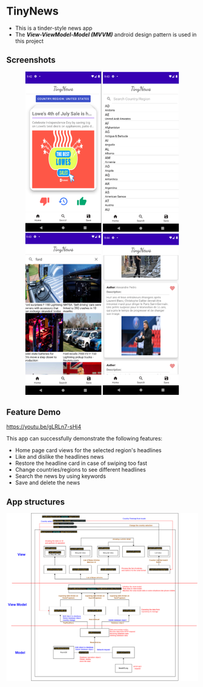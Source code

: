 # TinyNews
- This is a tinder-style news app
- The **_View-ViewModel-Model (MVVM)_** android design pattern is used in this project

## Screenshots
<p align="center">
<img src="https://github.com/blaticslm/TinyNews/blob/main/screenshots/QQ%E6%88%AA%E5%9B%BE20220705054304.png"  width="200">
<img src="https://github.com/blaticslm/TinyNews/blob/main/screenshots/QQ%E6%88%AA%E5%9B%BE20220705054345.png"  width="200">
<img src="https://github.com/blaticslm/TinyNews/blob/main/screenshots/QQ%E6%88%AA%E5%9B%BE20220705054356.png"  width="200">
<img src="https://github.com/blaticslm/TinyNews/blob/main/screenshots/QQ%E6%88%AA%E5%9B%BE20220705054410.png"  width="200">
</p>

## Feature Demo
https://youtu.be/gLRLn7-sHj4

This app can successfully demonstrate the following features:
- Home page card views for the selected region's headlines
- Like and dislike the headlines news
- Restore the headline card in case of swiping too fast 
- Change countries/regions to see different headlines
- Search the news by using keywords
- Save and delete the news

## App structures
<p align="center">
<img src="https://github.com/blaticslm/TinyNews/blob/main/screenshots/program%20chart.drawio.png">
</p>
